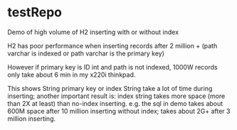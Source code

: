 # testRepo
Demo of high volume of H2 inserting with or without index

H2 has poor performance when inserting records after 2 million + (path varchar is indexed or path varchar is the primary key)

However if primary key is ID int and path is not indexed, 1000W records only take about 6 min in my x220i thinkpad.


This shows String primary key or index String take a lot of time during inserting; another important result is: index string 
takes more space (more than 2X at least) than no-index inserting.
e.g. the sql in demo takes about 600M space after 10 million inserting without index; takes about 2G+ after 3 million inserting.
